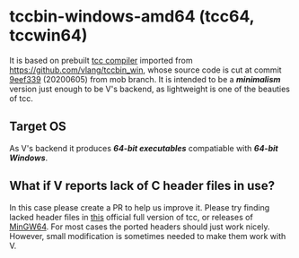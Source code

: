 # tccbin-windows-amd64 (tcc64, tccwin64)

It is based on prebuilt [tcc compiler](https://repo.or.cz/tinycc.git) imported from https://github.com/vlang/tccbin_win, whose source code is cut at commit [9eef339](https://repo.or.cz/tinycc.git/commit/9eef33993ade2d3b964d19b1081978ceae5d359d) (20200605) from mob branch. It is intended to be a ***minimalism*** version just enough to be V's backend, as lightweight is one of the beauties of tcc.

## Target OS
As V's backend it produces ***64-bit executables*** compatiable with ***64-bit Windows***.  

## What if V reports lack of C header files in use?
In this case please create a PR to help us improve it. Please try finding lacked header files in [this](http://download.savannah.gnu.org/releases/tinycc/winapi-full-for-0.9.27.zip) official full version of tcc, or releases of [MinGW64](https://sourceforge.net/projects/mingw-w64/). For most cases the ported headers should just work nicely. However, small modification is sometimes needed to make them work with V.
